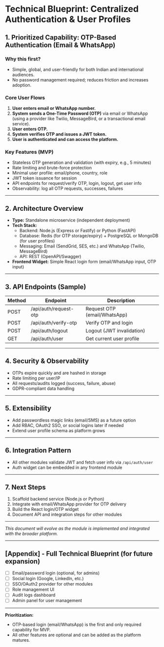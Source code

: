 # Technical Blueprint: Centralized Authentication & User Profiles

## 1. Prioritized Capability: OTP-Based Authentication (Email & WhatsApp)

### **Why this first?**
- Simple, global, and user-friendly for both Indian and international audiences.
- No password management required; reduces friction and increases adoption.

### **Core User Flows**
1. **User enters email or WhatsApp number.**
2. **System sends a One-Time Password (OTP)** via email or WhatsApp (using a provider like Twilio, MessageBird, or a transactional email service).
3. **User enters OTP.**
4. **System verifies OTP and issues a JWT token.**
5. **User is authenticated and can access the platform.**

### **Key Features (MVP)**
- Stateless OTP generation and validation (with expiry, e.g., 5 minutes)
- Rate limiting and brute-force protection
- Minimal user profile: email/phone, country, role
- JWT token issuance for session
- API endpoints for request/verify OTP, login, logout, get user info
- Observability: log all OTP requests, successes, failures

---

## 2. Architecture Overview

- **Type:** Standalone microservice (independent deployment)
- **Tech Stack:**
  - Backend: Node.js (Express or Fastify) or Python (FastAPI)
  - Database: Redis (for OTP storage/expiry) + PostgreSQL or MongoDB (for user profiles)
  - Messaging: Email (SendGrid, SES, etc.) and WhatsApp (Twilio, MessageBird)
  - API: REST (OpenAPI/Swagger)
- **Frontend Widget:** Simple React login form (email/WhatsApp input, OTP input)

---

## 3. API Endpoints (Sample)

| Method | Endpoint              | Description                      |
|--------|-----------------------|----------------------------------|
| POST   | /api/auth/request-otp | Request OTP (email/WhatsApp)     |
| POST   | /api/auth/verify-otp  | Verify OTP and login             |
| POST   | /api/auth/logout      | Logout (JWT invalidation)        |
| GET    | /api/auth/user        | Get current user profile         |

---

## 4. Security & Observability
- OTPs expire quickly and are hashed in storage
- Rate limiting per user/IP
- All requests/audits logged (success, failure, abuse)
- GDPR-compliant data handling

---

## 5. Extensibility
- Add passwordless magic links (email/SMS) as a future option
- Add RBAC, OAuth2 SSO, or social logins later if needed
- Extend user profile schema as platform grows

---

## 6. Integration Pattern
- All other modules validate JWT and fetch user info via `/api/auth/user`
- Auth widget can be embedded in any frontend module

---

## 7. Next Steps
1. Scaffold backend service (Node.js or Python)
2. Integrate with email/WhatsApp provider for OTP delivery
3. Build the React login/OTP widget
4. Document API and integration steps for other modules

---

*This document will evolve as the module is implemented and integrated with the broader platform.*

---

## [Appendix] - Full Technical Blueprint (for future expansion)

- [ ] Email/password login (optional, for admins)
- [ ] Social login (Google, LinkedIn, etc.)
- [ ] SSO/OAuth2 provider for other modules
- [ ] Role management UI
- [ ] Audit logs dashboard
- [ ] Admin panel for user management

---

**Prioritization:**
- OTP-based login (email/WhatsApp) is the first and only required capability for MVP.
- All other features are optional and can be added as the platform matures.
